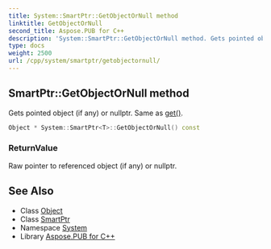 ```yaml
---
title: System::SmartPtr::GetObjectOrNull method
linktitle: GetObjectOrNull
second_title: Aspose.PUB for C++
description: 'System::SmartPtr::GetObjectOrNull method. Gets pointed object (if any) or nullptr. Same as get() in C++.'
type: docs
weight: 2500
url: /cpp/system/smartptr/getobjectornull/
---
```

## SmartPtr::GetObjectOrNull method


Gets pointed object (if any) or nullptr. Same as [get()](../get/).

```cpp
Object * System::SmartPtr<T>::GetObjectOrNull() const
```


### ReturnValue

Raw pointer to referenced object (if any) or nullptr.

## See Also

* Class [Object](../../object/)
* Class [SmartPtr](../)
* Namespace [System](../../)
* Library [Aspose.PUB for C++](../../../)
